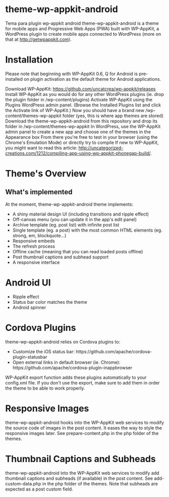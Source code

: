 # theme-wp-appkit-android
Tema para plugin wp-appkit android
theme-wp-appkit-android is a theme for mobile apps and Progressive Web Apps (PWA) built with WP-AppKit, a WordPress plugin to create mobile apps connected to WordPress (more on that at http://getwpappkit.com).

# Installation

Please note that beginning with WP-AppKit 0.6, Q for Android is pre-installed on plugin activation as the default theme for Android applications.

Download WP-AppKit: https://github.com/uncatcrea/wp-appkit/releases
Install WP-AppKit as you would do for any other WordPress plugins (ie. drop the plugin folder in /wp-content/plugins)
Activate WP-AppKit using the Plugins WordPress admin panel. (Browse the Installed Plugins list and click the Activate link of WP-AppKit.)
Now you should have a brand new /wp-content/themes-wp-appkit folder (yes, this is where app themes are stored)
Download the theme-wp-appkit-android from this repository and drop its folder in /wp-content/themes-wp-appkit
In WordPress, use the WP-AppKit admin panel to create a new app and choose one of the themes in the Appearance box
From there you're free to test in your browser (using the Chrome's Emulation Mode) or directly try to compile
If new to WP-AppKit, you might want to read this article: http://uncategorized-creations.com/1212/compiling-app-using-wp-appkit-phonegap-build/.

# Theme's Overview
## What's implemented

At the moment, theme-wp-appkit-android theme implements:

<ul>
<li>A shiny material design UI (including transitions and ripple effect)</li>
<li>Off-canvas menu (you can update it in the app's edit panel)</li>
<li>Archive template (eg. post list) with infinite post list</li>
<li>Single template (eg. a post) with the most common HTML elements (eg. strong, em, blockquote...)</li>
<li>Responsive embeds</li>
<li>The refresh process</li>
<li>Offline cache (meaning that you can read loaded posts offline)</li>
<li>Post thumbnail captions and subhead support</li>
<li>A responsive interface</li>
</ul>

# Android UI

<ul>
<li>Ripple effect</li>
<li>Status bar color matches the theme</li>
<li>Android spinner</li>

</ul>


# Cordova Plugins

theme-wp-appkit-android relies on Cordova plugins to:
<ul>
<li>Customize the iOS status bar: https://github.com/apache/cordova-plugin-statusbar</li>
<li>Open external links in default browser (ie. Chrome): https://github.com/apache/cordova-plugin-inappbrowser</li>
</ul>
WP-AppKit export function adds these plugins automatically to your config.xml file. If you don't use the export, make sure to add them in order the theme to be able to work properly.

# Responsive Images
theme-wp-appkit-android hooks into the WP-AppKit web services to modify the source code of images in the post content. It eases the way to style the responsive images later. See prepare-content.php in the php folder of the themes.

# Thumbnail Captions and Subheads
theme-wp-appkit-android into the WP-AppKit web services to modify add thumbnail captions and subheads (if available) in the post content. See add-custom-data.php in the php folder of the themes. Note that subheads are expected as a post custom field.
